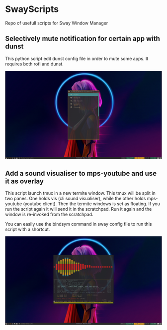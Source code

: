 # SwayScripts
Repo of usefull scripts for Sway Window Manager

## Selectively mute notification for certain app with dunst

This python script edit dunst config file in order to mute some apps.
It requires both rofi and dunst.

![Screenshot](screenshots/notif_rofi.png)


## Add a sound visualiser to mps-youtube and use it as overlay

This script launch tmux in a new termite window. This tmux will be split in two panes. One holds vis (cli sound visualiser), while the other holds mps-youtube (youtube client).
Then the termite windows is set as floating.
If you run the script again it will send it in the scratchpad.
Run it again and the window is re-invoked from the scratchpad.

You can easily use the bindsym command in sway config file to run this script with a shortcut.

![Screenshot](screenshots/mps_youtube_sound_vis.png)

